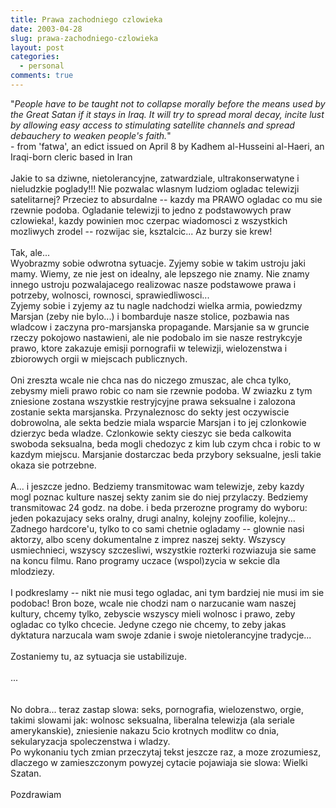 ```yaml
---
title: Prawa zachodniego czlowieka
date: 2003-04-28
slug: prawa-zachodniego-czlowieka
layout: post
categories:
  - personal
comments: true
---
```


"<i>People have to be taught not to collapse morally before the means used by the Great Satan if it stays in Iraq. It will try to spread moral decay, incite lust by allowing easy access to stimulating satellite channels and spread debauchery to weaken people's faith.</i>"<br />- from 'fatwa', an edict issued on April 8 by Kadhem al-Husseini al-Haeri, an Iraqi-born cleric based in Iran<br /><br />Jakie to sa dziwne, nietolerancyjne, zatwardziale, ultrakonserwatyne i nieludzkie poglady!!! Nie pozwalac wlasnym ludziom ogladac telewizji satelitarnej? Przeciez to absurdalne -- kazdy ma PRAWO ogladac co mu sie rzewnie podoba. Ogladanie telewizji to jedno z podstawowych praw czlowieka!, kazdy powinien moc czerpac wiadomosci z wszystkich mozliwych zrodel -- rozwijac sie, ksztalcic... Az burzy sie krew!<br /><br />Tak, ale...<br />Wyobrazmy sobie odwrotna sytuacje. Zyjemy sobie w takim ustroju jaki mamy. Wiemy, ze nie jest on idealny, ale lepszego nie znamy. Nie znamy innego ustroju pozwalajacego realizowac nasze podstawowe prawa i potrzeby, wolnosci, rownosci, sprawiedliwosci...<br />Zyjemy sobie i zyjemy az tu nagle nadchodzi wielka armia, powiedzmy Marsjan (zeby nie bylo...) i bombarduje nasze stolice, pozbawia nas wladcow i zaczyna pro-marsjanska propagande. Marsjanie sa w gruncie rzeczy pokojowo nastawieni, ale nie podobalo im sie nasze restrykcyje prawo, ktore zakazuje emisji pornografii w telewizji, wielozenstwa i zbiorowych orgii w miejscach publicznych.<br /><br />Oni zreszta wcale nie chca nas do niczego zmuszac, ale chca tylko, zebysmy mieli prawo robic co nam sie rzewnie podoba. W zwiazku z tym zniesione zostana wszystkie restryjcyjne prawa seksualne i zalozona zostanie sekta marsjanska. Przynaleznosc do sekty jest oczywiscie dobrowolna, ale sekta bedzie miala wsparcie Marsjan i to jej czlonkowie dzierzyc beda wladze. Czlonkowie sekty cieszyc sie beda calkowita swoboda seksualna, beda mogli chedozyc z kim lub czym chca i robic to w kazdym miejscu. Marsjanie dostarczac beda przybory seksualne, jesli takie okaza sie potrzebne.<br /><br />A... i jeszcze jedno. Bedziemy transmitowac wam telewizje, zeby kazdy mogl poznac kulture naszej sekty zanim sie do niej przylaczy. Bedziemy transmitowac 24 godz. na dobe. i beda przerozne programy do wyboru: jeden pokazujacy seks oralny, drugi analny, kolejny zoofilie, kolejny... Zadnego hardcore'u, tylko to co sami chetnie ogladamy -- glownie nasi aktorzy, albo sceny dokumentalne z imprez naszej sekty. Wszyscy usmiechnieci, wszyscy szczesliwi, wszystkie rozterki rozwiazuja sie same na koncu filmu. Rano programy uczace (wspol)zycia w sekcie dla mlodziezy.<br /><br />I podkreslamy -- nikt nie musi tego ogladac, ani tym bardziej nie musi im sie podobac! Bron boze, wcale nie chodzi nam o narzucanie wam naszej kultury, chcemy tylko, zebyscie wszyscy mieli wolnosc i prawo, zeby ogladac co tylko chcecie. Jedyne czego nie chcemy, to zeby jakas dyktatura narzucala wam swoje zdanie i swoje nietolerancyjne tradycje...<br /><br />Zostaniemy tu, az sytuacja sie ustabilizuje.<br /><br />...<br /><br /><br />No dobra... teraz zastap slowa: seks, pornografia, wielozenstwo, orgie, takimi slowami jak: wolnosc seksualna, liberalna telewizja (ala seriale amerykanskie), zniesienie nakazu 5cio krotnych modlitw co dnia, sekularyzacja spoleczenstwa i wladzy.<br />Po wykonaniu tych zmian przeczytaj tekst jeszcze raz, a moze zrozumiesz, dlaczego w zamieszczonym powyzej cytacie pojawiaja sie slowa: Wielki Szatan.<br /><br />Pozdrawiam